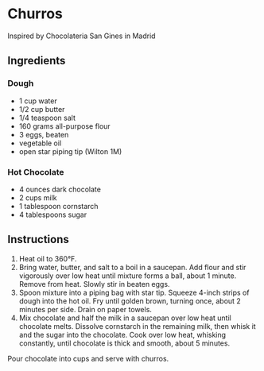 # Churros

Inspired by Chocolateria San Gines in Madrid

## Ingredients

### Dough

- 1 cup water
- 1/2 cup butter
- 1/4 teaspoon salt
- 160 grams all-purpose flour
- 3 eggs, beaten
- vegetable oil
- open star piping tip (Wilton 1M)

### Hot Chocolate

- 4 ounces dark chocolate
- 2 cups milk
- 1 tablespoon cornstarch
- 4 tablespoons sugar

## Instructions

1. Heat oil to 360°F.
2. Bring water, butter, and salt to a boil in a saucepan. Add flour and stir vigorously over low heat until mixture forms a ball, about 1 minute. Remove from heat. Slowly stir in beaten eggs.
3. Spoon mixture into a piping bag with star tip. Squeeze 4-inch strips of dough into the hot oil. Fry until golden brown, turning once, about 2 minutes per side. Drain on paper towels.
4. Mix chocolate and half the milk in a saucepan over low heat until chocolate melts. Dissolve cornstarch in the remaining milk, then whisk it and the sugar into the chocolate. Cook over low heat, whisking constantly, until chocolate is thick and smooth, about 5 minutes.

Pour chocolate into cups and serve with churros.
